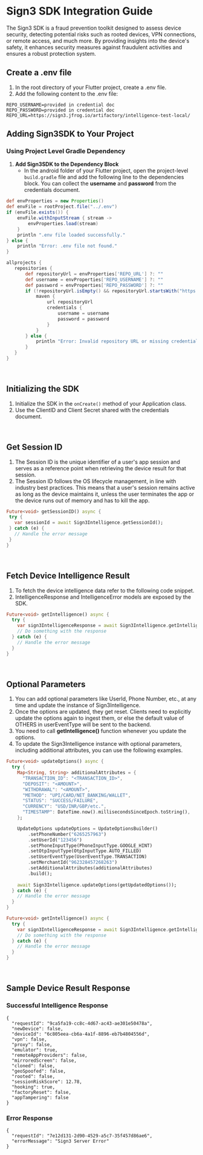 # Sign3 SDK Integration Guide

The Sign3 SDK is a fraud prevention toolkit designed to assess device security, detecting potential risks such as rooted devices, VPN connections, or remote access, and much more. By providing insights into the device's safety, it enhances security measures against fraudulent activities and ensures a robust protection system.

## Create a .env file

1. In the root directory of your Flutter project, create a .env file.
2. Add the following content to the .env file:

``` credential
REPO_USERNAME=provided in credential doc
REPO_PASSWORD=provided in credential doc
REPO_URL=https://sign3.jfrog.io/artifactory/intelligence-test-local/
 ```

## Adding Sign3SDK to Your Project

### Using Project Level Gradle Dependency
1. **Add Sign3SDK to the Dependency Block**
   - In the android folder of your Flutter project, open the project-level `build.gradle` file and add the following line to the dependencies block. You can collect the **username** and **password** from the credentials document.

```groovy
def envProperties = new Properties()
def envFile = rootProject.file("../.env")
if (envFile.exists()) {
    envFile.withInputStream { stream ->
        envProperties.load(stream)
    }
    println ".env file loaded successfully."
} else {
    println "Error: .env file not found."
}

allprojects {
   repositories {
       def repositoryUrl = envProperties['REPO_URL'] ?: ""
       def username = envProperties['REPO_USERNAME'] ?: ""
       def password = envProperties['REPO_PASSWORD'] ?: ""
       if (!repositoryUrl.isEmpty() && repositoryUrl.startsWith("https://") && !repositoryUsername.isEmpty() && !repositoryPassword.isEmpty()) {
           maven {
               url repositoryUrl
               credentials {
                   username = username
                   password = password
               }
           }
       } else {
           println "Error: Invalid repository URL or missing credentials in .env file."
       }
   }
}
```
<br>

## Initializing the SDK
1. Initialize the SDK in the `onCreate()` method of your Application class.
2. Use the ClientID and Client Secret shared with the credentials document.
<br>

## Get Session ID

1. The Session ID is the unique identifier of a user's app session and serves as a reference point when retrieving the device result for that session.
2. The Session ID follows the OS lifecycle management, in line with industry best practices. This means that a user's session remains active as long as the device maintains it, unless the user terminates the app or the device runs out of memory and has to kill the app.
 
 ```dart
Future<void> getSessionID() async {
  try {
    var sessionId = await Sign3Intelligence.getSessionId();
  } catch (e) {
    // Handle the error message 
  }
}
```
<br>

## Fetch Device Intelligence Result

1. To fetch the device intelligence data refer to the following code snippet.
2. IntelligenceResponse and IntelligenceError models are exposed by the SDK.

```dart
Future<void> getIntelligence() async {
  try {
    var sign3IntelligenceResponse = await Sign3Intelligence.getIntelligence();
    // Do something with the response
  } catch (e) {
    // Handle the error message 
  }
}
```
<br>

## Optional Parameters
1.	You can add optional parameters like UserId, Phone Number, etc., at any time and update the instance of Sign3Intelligence.
2.	Once the options are updated, they get reset. Clients need to explicitly update the options again to ingest them, or else the default value of OTHERS in userEventType will be sent to the backend.
3.	You need to call **getIntelligence()** function whenever you update the options.
4.	To update the Sign3Intelligence instance with optional parameters, including additional attributes, you can use the following examples.

```dart
Future<void> updateOptions() async {
  try {
    Map<String, String> additionalAttributes = {
      "TRANSACTION_ID": "<TRANSACTION_ID>",
      "DEPOSIT": "<AMOUNT>",
      "WITHDRAWAL": "<AMOUNT>",
      "METHOD": "UPI/CARD/NET_BANKING/WALLET",
      "STATUS": "SUCCESS/FAILURE",
      "CURRENCY": "USD/INR/GBP/etc.",
      "TIMESTAMP": DateTime.now().millisecondsSinceEpoch.toString(),
    };

    UpdateOptions updateOptions = UpdateOptionsBuilder()
        .setPhoneNumber("6265257963")
        .setUserId("123456")
        .setPhoneInputType(PhoneInputType.GOOGLE_HINT)
        .setOtpInputType(OtpInputType.AUTO_FILLED)
        .setUserEventType(UserEventType.TRANSACTION)
        .setMerchantId("962328457268263")
        .setAdditionalAttributes(additionalAttributes)
        .build();
    
    await Sign3Intelligence.updateOptions(getUpdatedOptions());
  } catch (e) {
    // Handle the error message 
  }
}

Future<void> getIntelligence() async {
  try {
    var sign3IntelligenceResponse = await Sign3Intelligence.getIntelligence();
    // Do something with the response
  } catch (e) {
    // Handle the error message 
  }
}
```
<br>

## Sample Device Result Response

### Successful Intelligence Response

```response
{
  "requestId": "9ca5fa19-cc8c-4d67-ac43-ae301e50478a",
  "newDevice": false,
  "deviceId": "6c805eea-cb6a-4a1f-8896-eb7b4804556d",
  "vpn": false,
  "proxy": false,
  "emulator": true,
  "remoteAppProviders": false,
  "mirroredScreen": false,
  "cloned": false,
  "geoSpoofed": false,
  "rooted": false,
  "sessionRiskScore": 12.78,
  "hooking": true,
  "factoryReset": false,
  "appTampering": false
}

```
### Error Response

```error
{
  "requestId": "7e12d131-2d90-4529-a5c7-35f457d86ae6",
  "errorMessage": "Sign3 Server Error"
}
```

